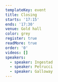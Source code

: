 ```yaml
---
templateKey: event
title: Closing
starts: '17:15'
ends: '17:30'
venue: Gold hall
color: grey
register: true
readMore: true
order: '0'
videos: []
speakers:
  - speaker: Ingestad
  - speaker: Petrucci
  - speaker: Galloway
---
```


